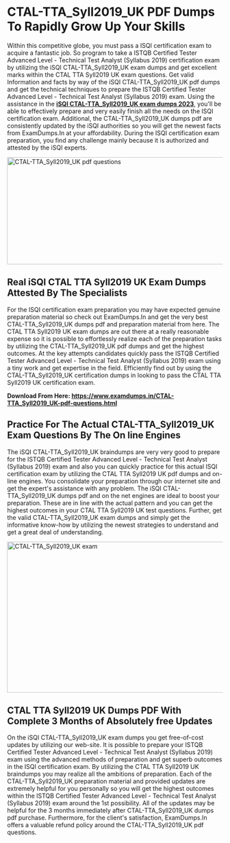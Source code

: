 <h1><strong>CTAL-TTA_Syll2019_UK PDF Dumps To Rapidly Grow Up Your Skills</strong></h1>
<p>Within this competitive globe, you must pass a ISQI certification exam to acquire a fantastic job. So program to take a ISTQB Certified Tester Advanced Level - Technical Test Analyst (Syllabus 2019) certification exam by utilizing the iSQI CTAL-TTA_Syll2019_UK exam dumps and get excellent marks within the CTAL TTA Syll2019 UK exam questions. Get valid Information and facts by way of the iSQI CTAL-TTA_Syll2019_UK pdf dumps and get the technical techniques to prepare the ISTQB Certified Tester Advanced Level - Technical Test Analyst (Syllabus 2019) exam. Using the assistance in the <strong><a href="https://www.examdumps.in/CTAL-TTA_Syll2019_UK-pdf-questions.html">iSQI CTAL-TTA_Syll2019_UK exam dumps 2023</a></strong>, you'll be able to effectively prepare and very easily finish all the needs on the ISQI certification exam. Additional, the CTAL-TTA_Syll2019_UK dumps pdf are consistently updated by the iSQI authorities so you will get the newest facts from ExamDumps.In at your affordability. During the ISQI certification exam preparation, you find any challenge mainly because it is authorized and attested by the iSQI experts.</p>
<p><img src="https://i.ibb.co/zxJwW90/Copy-of-Online-Classes-Twitter-header-post-Made-with-Poster-My-Wall-1.png" alt="CTAL-TTA_Syll2019_UK pdf questions" width="750" height="250" /></p>
<h2><strong>Real iSQI CTAL TTA Syll2019 UK Exam Dumps Attested By The Specialists</strong></h2>
<p>For the ISQI certification exam preparation you may have expected genuine preparation material so check out ExamDumps.In and get the very best CTAL-TTA_Syll2019_UK dumps pdf and preparation material from here. The CTAL TTA Syll2019 UK exam dumps are out there at a really reasonable expense so it is possible to effortlessly realize each of the preparation tasks by utilizing the CTAL-TTA_Syll2019_UK pdf dumps and get the highest outcomes. At the key attempts candidates quickly pass the ISTQB Certified Tester Advanced Level - Technical Test Analyst (Syllabus 2019) exam using a tiny work and get expertise in the field. Efficiently find out by using the CTAL-TTA_Syll2019_UK certification dumps in looking to pass the CTAL TTA Syll2019 UK certification exam.</p>
<p><strong>Download From Here:&nbsp;<a href="https://www.examdumps.in/CTAL-TTA_Syll2019_UK-pdf-questions.html">https://www.examdumps.in/CTAL-TTA_Syll2019_UK-pdf-questions.html</a></strong></p>
<h2><strong>Practice For The Actual CTAL-TTA_Syll2019_UK Exam Questions By The On line Engines</strong></h2>
<p>The iSQI CTAL-TTA_Syll2019_UK braindumps are very very good to prepare for the ISTQB Certified Tester Advanced Level - Technical Test Analyst (Syllabus 2019) exam and also you can quickly practice for this actual ISQI certification exam by utilizing the CTAL TTA Syll2019 UK pdf dumps and on-line engines. You consolidate your preparation through our internet site and get the expert's assistance with any problem. The iSQI CTAL-TTA_Syll2019_UK dumps pdf and on the net engines are ideal to boost your preparation. These are in line with the actual pattern and you can get the highest outcomes in your CTAL TTA Syll2019 UK test questions. Further, get the valid CTAL-TTA_Syll2019_UK exam dumps and simply get the informative know-how by utilizing the newest strategies to understand and get a great deal of understanding.</p>
<p><a href="https://www.examdumps.in/CTAL-TTA_Syll2019_UK-pdf-questions.html"><img src="https://i.ibb.co/QkNtdwY/Copy-of-Zoom-Online-Classes-Facebook-Share-Po-Made-with-Poster-My-Wall-1.jpg" alt="CTAL-TTA_Syll2019_UK exam" width="670" height="352" /></a></p>
<h2><strong>CTAL TTA Syll2019 UK Dumps PDF With Complete 3 Months of Absolutely free Updates</strong></h2>
<p>On the iSQI CTAL-TTA_Syll2019_UK exam dumps you get free-of-cost updates by utilizing our web-site. It is possible to prepare your ISTQB Certified Tester Advanced Level - Technical Test Analyst (Syllabus 2019) exam using the advanced methods of preparation and get superb outcomes in the ISQI certification exam. By utilizing the CTAL TTA Syll2019 UK braindumps you may realize all the ambitions of preparation. Each of the CTAL-TTA_Syll2019_UK preparation material and provided updates are extremely helpful for you personally so you will get the highest outcomes within the ISTQB Certified Tester Advanced Level - Technical Test Analyst (Syllabus 2019) exam around the 1st possibility. All of the updates may be helpful for the 3 months immediately after CTAL-TTA_Syll2019_UK dumps pdf purchase. Furthermore, for the client's satisfaction, ExamDumps.In offers a valuable refund policy around the CTAL-TTA_Syll2019_UK pdf questions.</p>
